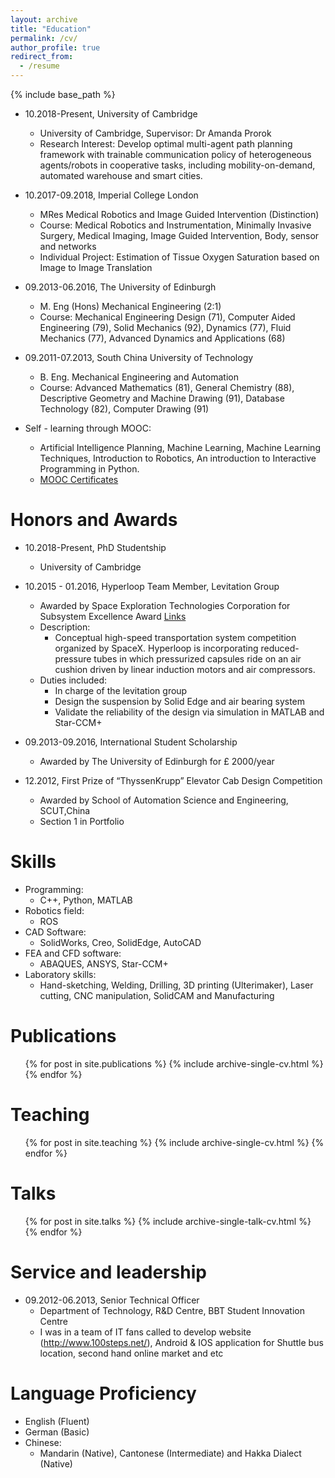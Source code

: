 ```yaml
---
layout: archive
title: "Education"
permalink: /cv/
author_profile: true
redirect_from:
  - /resume
---
```


{% include base_path %}

<!-- Education -->
<!-- ====== -->
* 10.2018-Present, University of Cambridge
  * University of Cambridge, Supervisor: Dr Amanda Prorok
  * Research Interest: Develop optimal multi-agent path planning framework with trainable communication policy of heterogeneous agents/robots in cooperative tasks, including mobility-on-demand, automated warehouse and smart cities. 

* 10.2017-09.2018, Imperial College London 
  * MRes Medical Robotics and Image Guided Intervention (Distinction) 
  * Course: Medical Robotics and Instrumentation, Minimally Invasive Surgery, Medical Imaging, Image Guided Intervention, Body, sensor and networks
  * Individual Project: Estimation of Tissue Oxygen Saturation based on Image to Image Translation
		
* 09.2013-06.2016, The University of Edinburgh
  * M. Eng (Hons) Mechanical Engineering (2:1)
  * Course: Mechanical Engineering Design (71), Computer Aided Engineering (79), Solid Mechanics (92), Dynamics (77), Fluid Mechanics (77), Advanced Dynamics and Applications (68)

* 09.2011-07.2013,  South China University of Technology
  * B. Eng. Mechanical Engineering and Automation 
  * Course: Advanced Mathematics (81), General Chemistry (88), Descriptive Geometry and Machine Drawing (91), Database Technology (82), Computer Drawing (91)

* Self - learning through MOOC:
  * Artificial Intelligence Planning, Machine Learning, Machine Learning Techniques, Introduction to Robotics, An introduction to Interactive Programming in Python.
  * [MOOC Certificates](./files/MOOC_Certificates.pdf)

Honors and Awards
======
* 10.2018-Present, PhD Studentship
  * University of Cambridge

* 10.2015 - 01.2016,  Hyperloop Team Member, Levitation Group
  * Awarded by Space Exploration Technologies Corporation for Subsystem Excellence Award [Links](http://www.bbc.co.uk/news/uk-scotland-edinburgh-east-fife-35384238)
  * Description:
    * Conceptual high-speed transportation system competition organized by SpaceX. Hyperloop is incorporating reduced-pressure tubes in which pressurized capsules ride on an air cushion driven by linear induction motors and air compressors. 
  * Duties included: 
    * In charge of the levitation group 
    * Design the suspension by Solid Edge and air bearing system 
    * Validate the reliability of the design via simulation in MATLAB and Star-CCM+
  
* 09.2013-09.2016, International Student Scholarship
  * Awarded by The University of Edinburgh for £ 2000/year

* 12.2012,  First Prize of “ThyssenKrupp” Elevator Cab Design Competition
  * Awarded by School of Automation Science and Engineering, SCUT,China
  * Section 1 in Portfolio
<!-- 
* 12.2012, Excellent Student Union Executive
  * Awarded by Student Union, School of Mechanical & Automotive Engineering, SCUT,China
 -->

Skills
======
* Programming: 
  * C++, Python, MATLAB 
* Robotics field: 
  * ROS
* CAD Software:
  * SolidWorks, Creo, SolidEdge, AutoCAD
* FEA and CFD software:
  * ABAQUES, ANSYS, Star-CCM+
* Laboratory skills:
  * Hand-sketching, Welding, Drilling, 3D printing (Ulterimaker), Laser cutting, CNC manipulation, SolidCAM and Manufacturing


Publications
======
  <ul>{% for post in site.publications %}
    {% include archive-single-cv.html %}
  {% endfor %}</ul>
  
  
Teaching
======
  <ul>{% for post in site.teaching %}
    {% include archive-single-cv.html %}
  {% endfor %}</ul>
  
Talks
======
  <ul>{% for post in site.talks %}
    {% include archive-single-talk-cv.html %}
  {% endfor %}</ul>
  

Service and leadership
======
* 09.2012-06.2013, Senior Technical Officer
  * Department of Technology, R&D Centre, BBT Student Innovation Centre
  * I was in a team of IT fans called to develop website (http://www.100steps.net/), Android & IOS application for Shuttle bus location, second hand online market and etc

Language Proficiency
======
* English (Fluent) 
* German (Basic) 
* Chinese:
  * Mandarin (Native), Cantonese (Intermediate) and Hakka Dialect (Native)
